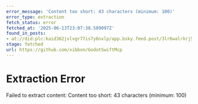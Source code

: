 ```yaml
---
error_message: 'Content too short: 43 characters (minimum: 100)'
error_type: extraction
fetch_status: error
fetched_at: '2025-06-13T23:07:38.589097Z'
found_in_posts:
- at://did:plc:kaid362jvlvgr77is7y6nxlp/app.bsky.feed.post/3lr6walrkrj52
stage: fetched
url: https://github.com/xibbon/GodotSwiftMcp
---
```


# Extraction Error

Failed to extract content: Content too short: 43 characters (minimum: 100)